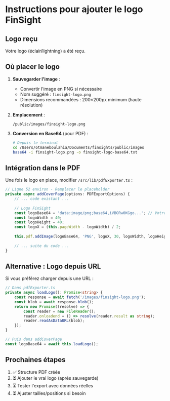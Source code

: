 # Instructions pour ajouter le logo FinSight

## Logo reçu
Votre logo (éclair/lightning) a été reçu.

## Où placer le logo

1. **Sauvegarder l'image** :
   - Convertir l'image en PNG si nécessaire
   - Nom suggéré : `finsight-logo.png`
   - Dimensions recommandées : 200×200px minimum (haute résolution)

2. **Emplacement** :
   ```
   /public/images/finsight-logo.png
   ```

3. **Conversion en Base64** (pour PDF) :
   ```bash
   # Depuis le terminal
   cd /Users/otmaneboulahia/Documents/finsights/public/images
   base64 -i finsight-logo.png -o finsight-logo-base64.txt
   ```

## Intégration dans le PDF

Une fois le logo en place, modifier `/src/lib/pdfExporter.ts` :

```typescript
// Ligne 52 environ - Remplacer le placeholder
private async addCoverPage(options: PDFExportOptions) {
    // ... code existant ...
    
    // Logo FinSight
    const logoBase64 = 'data:image/png;base64,iVBORw0KGgo...'; // Votre logo en base64
    const logoWidth = 40;
    const logoHeight = 40;
    const logoX = (this.pageWidth - logoWidth) / 2;
    
    this.pdf.addImage(logoBase64, 'PNG', logoX, 30, logoWidth, logoHeight);
    
    // ... suite du code ...
}
```

## Alternative : Logo depuis URL

Si vous préférez charger depuis une URL :

```typescript
// Dans pdfExporter.ts
private async loadLogo(): Promise<string> {
    const response = await fetch('/images/finsight-logo.png');
    const blob = await response.blob();
    return new Promise((resolve) => {
        const reader = new FileReader();
        reader.onloadend = () => resolve(reader.result as string);
        reader.readAsDataURL(blob);
    });
}

// Puis dans addCoverPage
const logoBase64 = await this.loadLogo();
```

## Prochaines étapes

1. ✅ Structure PDF créée
2. ⏳ Ajouter le vrai logo (après sauvegarde)
3. ⏳ Tester l'export avec données réelles
4. ⏳ Ajuster tailles/positions si besoin
